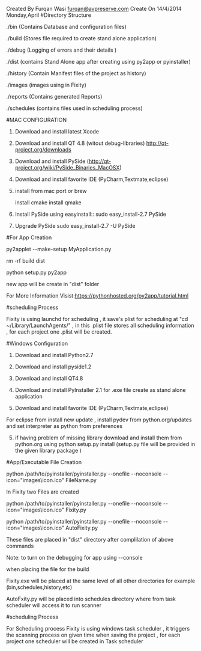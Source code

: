 Created By Furqan Wasi <furqan@avpreserve.com> Create On 14/4/2014 Monday,April
#Directory Structure

./bin (Contains Database and configuration files)

./build (Stores file required to create stand alone application)

./debug (Logging of errors and their details )

./dist  (contains Stand Alone app after creating using py2app or pyinstaller)

./history (Contain Manifest files of the project as history)

./images (images using in Fixity)

./reports (Contains generated Reports)

./schedules (contains files used in scheduling process) 


#MAC CONFIGURATION

1) Download and install latest Xcode

2) Download and install QT 4.8 (witout debug-libraries) http://qt-project.org/downloads

3) Download and install PySide (http://qt-project.org/wiki/PySide_Binaries_MacOSX)

4) Download and install favorite IDE (PyCharm,Textmate,eclipse)

5) install from mac port or brew

   install cmake
   install qmake

6) Install PySide using easyinstall:: sudo easy_install-2.7 PySide

7) Upgrade PySide sudo easy_install-2.7 -U PySide

#For App Creation

py2applet --make-setup MyApplication.py

rm -rf build dist

python setup.py py2app

new app will be create in "dist" folder

For More Information Visist:https://pythonhosted.org/py2app/tutorial.html

#scheduling Process

Fixity is using launchd for scheduling , it save's plist for scheduling at "cd ~/Library/LaunchAgents/" , in this .plist file stores all scheduling information , for each project one .plist will be created.


#Windows Configuration

1) Download and install Python2.7

2) Download and install pyside1.2

2) Download and install QT4.8

3) Download and install PyInstaller 2.1 for .exe file create as stand alone application

4) Download and install favorite IDE (PyCharm,Textmate,eclipse)

For eclipse from install new update , install pydev from python.org/updates and set interpreter as python from preferences  

5) if having problem of missing library download and install them from python.org using python setup.py install (setup.py file will be provided in the given library package ) 

#App/Executable File Creation

python /path/to/pyinstaller/pyinstaller.py --onefile --noconsole --icon="images\icon.ico" FileName.py

In Fixity two Files are created

python /path/to/pyinstaller/pyinstaller.py --onefile --noconsole --icon="images\icon.ico" Fixity.py

python /path/to/pyinstaller/pyinstaller.py --onefile --noconsole --icon="images\icon.ico" AutoFixity.py

These files are placed in "dist" directory after complilation of above commands 


Note: to turn on the debugging for app using --console 


when placing the file for the build 


Fixity.exe will be placed at the same level of all other directories for example (bin,schedules,history,etc) 

AutoFxity.py will be placed into schedules directory where from task scheduler will access it to run scanner


#scheduling Process

For Scheduling process Fixity is using windows task scheduler , it triggers the scanning process on given time when saving the project , for each project one scheduler will be created in Task scheduler   
